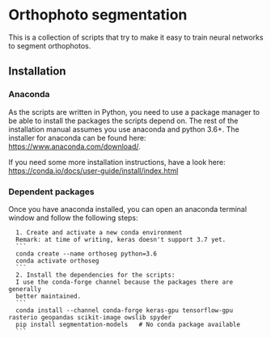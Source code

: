 # Orthophoto segmentation

This is a collection of scripts that try to make it easy to train neural networks to segment orthophotos.

## Installation

### Anaconda

As the scripts are written in Python, you need to use a package manager to be able to install
the packages the scripts depend on. The rest of the installation manual assumes you use anaconda and
python 3.6+. The installer for anaconda can be found here: https://www.anaconda.com/download/.

If you need some more installation instructions, have a look here:
https://conda.io/docs/user-guide/install/index.html

### Dependent packages

Once you have anaconda installed, you can open an anaconda terminal window and follow the
following steps:

      1. Create and activate a new conda environment
      Remark: at time of writing, keras doesn't support 3.7 yet.
      ```
      conda create --name orthoseg python=3.6
      conda activate orthoseg
      ```
      2. Install the dependencies for the scripts:
      I use the conda-forge channel because the packages there are generally 
      better maintained.
      ```     
      conda install --channel conda-forge keras-gpu tensorflow-gpu rasterio geopandas scikit-image owslib spyder
      pip install segmentation-models   # No conda package available
      ```
